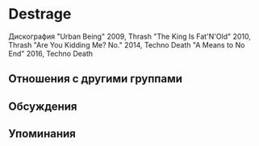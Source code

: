 # Destrage

Дискография
"Urban Being" 2009, Thrash
"The King Is Fat'N'Old" 2010, Thrash
"Are You Kidding Me? No." 2014, Techno Death
"A Means to No End" 2016, Techno Death

## Отношения с другими группами


## Обсуждения


## Упоминания

